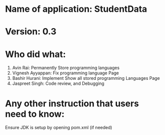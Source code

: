 # Name of application: StudentData
# Version: 0.3

# Who did what:
1. Avin Rai: Permanently Store programming languages
2. Vignesh Ayyappan: Fix programming language Page
3. Bashir Hurani: Implement Show all stored programming Languages Page
4. Jaspreet Singh: Code review, and Debugging 
   
# Any other instruction that users need to know:

Ensure JDK is setup by opening pom.xml (if needed)
